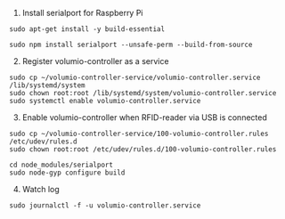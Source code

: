 1. Install serialport for Raspberry Pi

```console
sudo apt-get install -y build-essential

sudo npm install serialport --unsafe-perm --build-from-source
```

2. Register volumio-controller as a service
```console
sudo cp ~/volumio-controller-service/volumio-controller.service /lib/systemd/system
sudo chown root:root /lib/systemd/system/volumio-controller.service
sudo systemctl enable volumio-controller.service
```

3. Enable volumio-controller when RFID-reader via USB is connected
```console
sudo cp ~/volumio-controller-service/100-volumio-controller.rules /etc/udev/rules.d
sudo chown root:root /etc/udev/rules.d/100-volumio-controller.rules

cd node_modules/serialport
sudo node-gyp configure build
```

4. Watch log
```console
sudo journalctl -f -u volumio-controller.service
```
